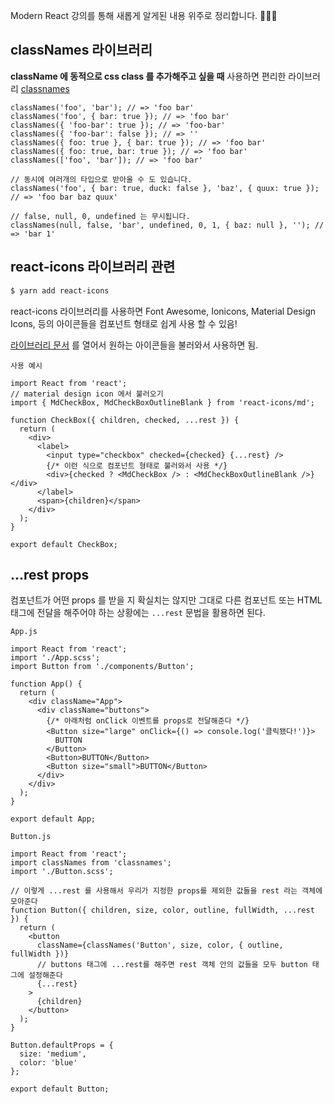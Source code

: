 Modern React 강의를 통해 새롭게 알게된 내용 위주로 정리합니다. 🙆🏻‍♀️

## classNames 라이브러리

**className 에 동적으로 css class 를 추가해주고 싶을 때** 사용하면 편리한 라이브러리 [classnames](https://github.com/JedWatson/classnames)

```react
classNames('foo', 'bar'); // => 'foo bar'
classNames('foo', { bar: true }); // => 'foo bar'
classNames({ 'foo-bar': true }); // => 'foo-bar'
classNames({ 'foo-bar': false }); // => ''
classNames({ foo: true }, { bar: true }); // => 'foo bar'
classNames({ foo: true, bar: true }); // => 'foo bar'
classNames(['foo', 'bar']); // => 'foo bar'

// 동시에 여러개의 타입으로 받아올 수 도 있습니다.
classNames('foo', { bar: true, duck: false }, 'baz', { quux: true }); // => 'foo bar baz quux'

// false, null, 0, undefined 는 무시됩니다.
classNames(null, false, 'bar', undefined, 0, 1, { baz: null }, ''); // => 'bar 1'
```





## react-icons 라이브러리 관련

```bash
$ yarn add react-icons
```

react-icons 라이브러리를 사용하면 Font Awesome, Ionicons, Material Design Icons, 등의 아이콘들을 컴포넌트 형태로 쉽게 사용 할 수 있음!

[라이브러리 문서](https://react-icons.netlify.com/#/) 를 열어서 원하는 아이콘들을 불러와서 사용하면 됨.

`사용 예시`

```react
import React from 'react';
// material design icon 에서 불러오기
import { MdCheckBox, MdCheckBoxOutlineBlank } from 'react-icons/md';

function CheckBox({ children, checked, ...rest }) {
  return (
    <div>
      <label>
        <input type="checkbox" checked={checked} {...rest} />
        {/* 이런 식으로 컴포넌트 형태로 불러와서 사용 */}
        <div>{checked ? <MdCheckBox /> : <MdCheckBoxOutlineBlank />}</div>
      </label>
      <span>{children}</span>
    </div>
  );
}

export default CheckBox;
```



## ...rest props

컴포넌트가 어떤 props 를 받을 지 확실치는 않지만 그대로 다른 컴포넌트 또는 HTML 태그에 전달을 해주어야 하는 상황에는  `...rest` 문법을 활용하면 된다.

`App.js`

```react
import React from 'react';
import './App.scss';
import Button from './components/Button';

function App() {
  return (
    <div className="App">
      <div className="buttons">
        {/* 아래처럼 onClick 이벤트를 props로 전달해준다 */}
        <Button size="large" onClick={() => console.log('클릭됐다!')}>
          BUTTON
        </Button>
        <Button>BUTTON</Button>
        <Button size="small">BUTTON</Button>
      </div>
    </div>
  );
}

export default App;
```
`Button.js`

```react
import React from 'react';
import classNames from 'classnames';
import './Button.scss';

// 이렇게 ...rest 를 사용해서 우리가 지정한 props를 제외한 값들을 rest 라는 객체에 모아준다
function Button({ children, size, color, outline, fullWidth, ...rest }) {
  return (
    <button
      className={classNames('Button', size, color, { outline, fullWidth })}
      // buttons 태그에 ...rest를 해주면 rest 객체 안의 값들을 모두 button 태그에 설정해준다
      {...rest}
    >
      {children}
    </button>
  );
}

Button.defaultProps = {
  size: 'medium',
  color: 'blue'
};

export default Button;
```

